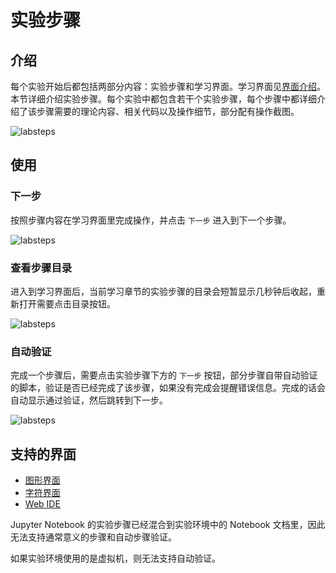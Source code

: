 # 实验步骤

## 介绍

每个实验开始后都包括两部分内容：实验步骤和学习界面。学习界面见[界面介绍](../feature/labui.md)。本节详细介绍实验步骤。每个实验中都包含若干个实验步骤，每个步骤中都详细介绍了该步骤需要的理论内容、相关代码以及操作细节，部分配有操作截图。

![labsteps](https://doc.shiyanlou.com/shiyanlou-docs/images/labsteps.png)

## 使用

### 下一步

按照步骤内容在学习界面里完成操作，并点击 `下一步` 进入到下一个步骤。


![labsteps](https://doc.shiyanlou.com/shiyanlou-docs/images/nextstep.png)

### 查看步骤目录

进入到学习界面后，当前学习章节的实验步骤的目录会短暂显示几秒钟后收起，重新打开需要点击目录按钮。

![labsteps](https://doc.shiyanlou.com/shiyanlou-docs/images/labstepssummary.png)

### 自动验证

完成一个步骤后，需要点击实验步骤下方的 `下一步` 按钮，部分步骤自带自动验证的脚本，验证是否已经完成了该步骤，如果没有完成会提醒错误信息。完成的话会自动显示通过验证，然后跳转到下一步。

![labsteps](https://doc.shiyanlou.com/shiyanlou-docs/images/labstepsautodetect.png)


## 支持的界面

* [图形界面](../feature/desktop.md)
* [字符界面](../feature/terminal.md)
* [Web IDE](../feature/webide.md)

Jupyter Notebook 的实验步骤已经混合到实验环境中的 Notebook 文档里，因此无法支持通常意义的步骤和自动步骤验证。

如果实验环境使用的是虚拟机，则无法支持自动验证。
